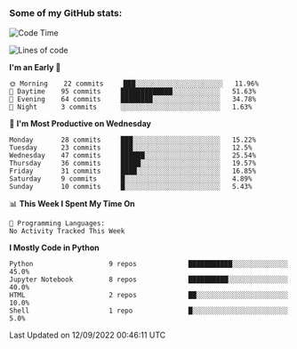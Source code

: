 ##
### Some of my GitHub stats:


<!--START_SECTION:waka-->
![Code Time](http://img.shields.io/badge/Code%20Time-0%20secs-blue)

![Lines of code](https://img.shields.io/badge/From%20Hello%20World%20I%27ve%20Written-9%20Million%20lines%20of%20code-blue)

**I'm an Early 🐤** 

```text
🌞 Morning    22 commits     ███░░░░░░░░░░░░░░░░░░░░░░   11.96% 
🌆 Daytime    95 commits     █████████████░░░░░░░░░░░░   51.63% 
🌃 Evening    64 commits     ████████░░░░░░░░░░░░░░░░░   34.78% 
🌙 Night      3 commits      ░░░░░░░░░░░░░░░░░░░░░░░░░   1.63%

```
📅 **I'm Most Productive on Wednesday** 

```text
Monday       28 commits     ███░░░░░░░░░░░░░░░░░░░░░░   15.22% 
Tuesday      23 commits     ███░░░░░░░░░░░░░░░░░░░░░░   12.5% 
Wednesday    47 commits     ██████░░░░░░░░░░░░░░░░░░░   25.54% 
Thursday     36 commits     █████░░░░░░░░░░░░░░░░░░░░   19.57% 
Friday       31 commits     ████░░░░░░░░░░░░░░░░░░░░░   16.85% 
Saturday     9 commits      █░░░░░░░░░░░░░░░░░░░░░░░░   4.89% 
Sunday       10 commits     █░░░░░░░░░░░░░░░░░░░░░░░░   5.43%

```


📊 **This Week I Spent My Time On** 

```text
💬 Programming Languages: 
No Activity Tracked This Week

```

**I Mostly Code in Python** 

```text
Python                   9 repos             ███████████░░░░░░░░░░░░░░   45.0% 
Jupyter Notebook         8 repos             ██████████░░░░░░░░░░░░░░░   40.0% 
HTML                     2 repos             ██░░░░░░░░░░░░░░░░░░░░░░░   10.0% 
Shell                    1 repo              █░░░░░░░░░░░░░░░░░░░░░░░░   5.0%

```



 Last Updated on 12/09/2022 00:46:11 UTC
<!--END_SECTION:waka-->

